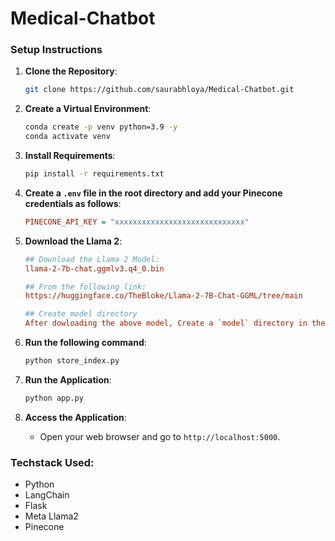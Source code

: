 # Medical-Chatbot

### Setup Instructions

1. **Clone the Repository**:
    ```bash
    git clone https://github.com/saurabhloya/Medical-Chatbot.git
    ```

2. **Create a Virtual Environment**:
   ```bash
   conda create -p venv python=3.9 -y
   conda activate venv
   ```

3. **Install Requirements**:
   ```bash
   pip install -r requirements.txt
   ```


4. **Create a `.env` file in the root directory and add your Pinecone credentials as follows**:

    ```ini
    PINECONE_API_KEY = "xxxxxxxxxxxxxxxxxxxxxxxxxxxxx"
    ```


5. **Download the Llama 2**:

    ```ini
    ## Download the Llama 2 Model:
    llama-2-7b-chat.ggmlv3.q4_0.bin

    ## From the following link:
    https://huggingface.co/TheBloke/Llama-2-7B-Chat-GGML/tree/main

    ## Create model directory
    After dowloading the above model, Create a `model` directory in the root directory and save your dowloaded llama 2 model
    ```

6. **Run the following command**:
    ```bash
    python store_index.py
    ```

7. **Run the Application**:
    ```bash
    python app.py
    ```

8. **Access the Application**:
   - Open your web browser and go to `http://localhost:5000`.

### Techstack Used:

- Python
- LangChain
- Flask
- Meta Llama2
- Pinecone

